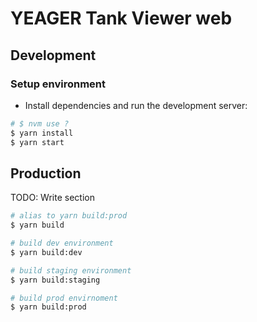 # YEAGER Tank Viewer web

## Development

### Setup environment

- Install dependencies and run the development server:

```bash
# $ nvm use ?
$ yarn install
$ yarn start
```

## Production

TODO: Write section

```bash
# alias to yarn build:prod
$ yarn build

# build dev environment
$ yarn build:dev

# build staging environment
$ yarn build:staging

# build prod envirnoment
$ yarn build:prod
```
